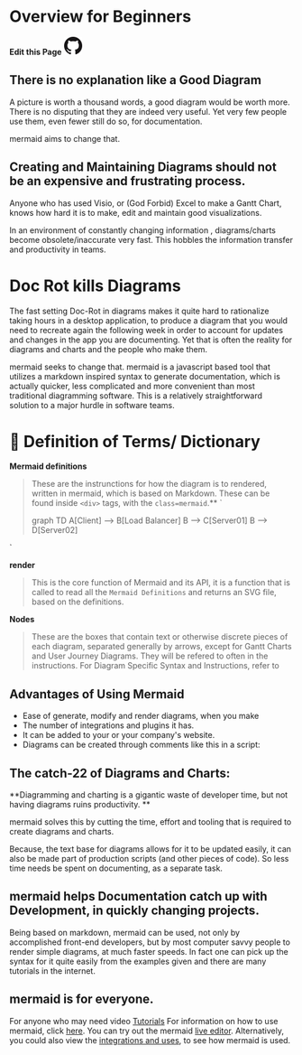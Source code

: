 # Overview for Beginners
**Edit this Page** [![N|Solid](./img/GitHub-Mark-32px.png)](https://github.com/mermaid-js/mermaid/blob/develop/docs/n00b-overview.md)

## There is no explanation like a Good Diagram 	

A picture is worth a thousand words, a good diagram would be worth more. There is no disputing that they are indeed very useful. Yet very few people use them, even fewer still do so, for documentation.

mermaid aims to change that. 

## Creating and Maintaining Diagrams should not be an expensive and frustrating process. 

Anyone who has used Visio, or (God Forbid) Excel to make a Gantt Chart, knows how hard it is to make, edit and maintain good visualizations. 

In an environment of constantly changing information , diagrams/charts become obsolete/inaccurate very fast. This hobbles the information transfer and productivity in teams.

# Doc Rot kills Diagrams

The fast setting Doc-Rot in diagrams makes it quite hard to rationalize taking hours in a desktop application, to produce a diagram that you would need to recreate again the following week in order to account for updates and changes in the app you are documenting. Yet that is often the reality for diagrams and charts and the people who make them.

mermaid seeks to change that. mermaid is a javascript based tool that utilizes a markdown inspired syntax to generate documentation, which is actually quicker, less complicated and more convenient than most traditional diagramming software. This is a relatively straightforward solution to a major hurdle in software teams.  

# :blue_book: Definition of Terms/ Dictionary

**Mermaid definitions**

>These are the instrunctions for how the diagram is to rendered, written in mermaid, which is based on Markdown. These can be found inside `<div>` tags, with the `class=mermaid`.**
 ` <div class="mermaid">
    graph TD
    A[Client] --> B[Load Balancer]
    B --> C[Server01]
    B --> D[Server02]
  </div>`

**render**

>This is the core function of Mermaid and its API, it is a function that is called to read all the `Mermaid Definitions` and returns an SVG file, based on the definitions.


**Nodes**

>These are the boxes that contain text or otherwise discrete pieces of each diagram, separated generally by arrows, except for Gantt Charts and User Journey Diagrams. They will be refered to often in the instructions. For Diagram Specific Syntax and Instructions, refer to 

## Advantages of Using Mermaid

- Ease of generate, modify and render diagrams, when you make 
- The number of integrations and plugins it has. 
- It can be added to your or your company's website. 
- Diagrams can be created through comments like this in a script:

## The catch-22 of Diagrams and Charts: 

**Diagramming and charting is a gigantic waste of developer time, but not having diagrams ruins productivity. **

mermaid solves this by cutting the time, effort and tooling that is required to create diagrams and charts. 

Because, the text base for  diagrams allows for it to be updated easily, it can also be made part of production scripts (and other pieces of code). So less time needs be spent on documenting, as a separate task. 


## mermaid helps Documentation catch up with Development, in quickly changing projects. 

Being based on markdown, mermaid can be used, not only by accomplished front-end developers, but by most computer savvy people to render simple diagrams, at much faster speeds.
In fact one can pick up the syntax for it quite easily from the examples given and there are many tutorials in the internet. 

## mermaid is for everyone.

For anyone who may need video [Tutorials](./Tutorials.md)
For information on how to use mermaid, click [here](https://mermaid-js.github.io/mermaid/#/n00b-gettingStarted).
You can try out the mermaid [live editor](https://mermaid-js.github.io/mermaid-live-editor/).
Alternatively, you could also view the [integrations and uses](https://mermaid-js.github.io/mermaid/#/./integrations), to see how mermaid is used. 

